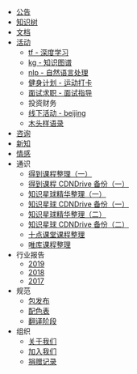 +   [公告](README.md)
+   [知识树](docs/tree/README.md)
+   [文档](docs/docs/README.md)
+   [活动](docs/activity/README.md)
    +   [tf - 深度学习](docs/activity/dl-tensorflow.md)
    +   [kg - 知识图谱](docs/activity/kg-learning.md)
    +   [nlp - 自然语言处理](docs/activity/nlp-python-nltk.md)
    +   [健身计划 - 运动打卡](docs/activity/run-exercise.md)
    +   [面试求职 - 面试指导](docs/activity/job-interview.md)
    +   投资财务
    +   [线下活动 - beijing](docs/activity/meet-beijing.md)
    +   [木头样语录](https://github.com/apachecn/home/issues/187)
+   [咨询](docs/map/README.md)
+   [新知](http://it-ebooks.flygon.net)
+   [情感](docs/loving.md)
+   通识
    +   [得到课程整理（一）](docs/general/igetget1.md)
    +   [得到课程 CDNDrive 备份（一）](docs/general/igetget1-cdndrive.md)
    +   [知识星球精华整理（一）](docs/general/zsxq1.md)
    +   [知识星球 CDNDrive 备份（一）](docs/general/zsxq1-cdndrive.md)
    +   [知识星球精华整理（二）](docs/general/zsxq2.md)
    +   [知识星球 CDNDrive 备份（二）](docs/general/zsxq2-cdndrive.md)
    +   [十点课堂课程整理](docs/general/shidianketang.md)
    +   [唯库课程整理](docs/general/weiku.md)
+   行业报告
    +   [2019](docs/report/2019.md)
    +   [2018](docs/report/2018.md)
    +   [2017](docs/report/2017.md)
+   规范
    +   [包发布](docs/spec/pkg.md)
    +   [配色表](docs/spec/color.md)
    +   [翻译阶段](docs/spec/trans-stg.md)
+   组织
    +   [关于我们](docs/about.md)
    +   [加入我们](docs/join.md)
    +   [捐赠记录](docs/donate/README.md)
